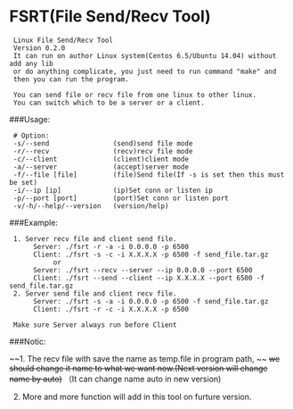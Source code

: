 FSRT(File Send/Recv Tool)
==============

     Linux File Send/Recv Tool
     Version 0.2.0
     It can run on author Linux system(Centos 6.5/Ubuntu 14.04) without add any lib 
     or do anything complicate, you just need to run command "make" and
     then you can run the program. 
     
     You can send file or recv file from one linux to other linux.
     You can switch which to be a server or a client.

###Usage:

     # Option:
     -s/--send                (send)send file mode
     -r/--recv                (recv)recv file mode
     -c/--client              (client)client mode
     -a/--server              (accept)server mode
     -f/--file [file]         (file)Send file(If -s is set then this must be set)
     -i/--ip [ip]             (ip)Set conn or listen ip
     -p/--port [port]         (port)Set conn or listen port
     -v/-h/--help/--version   (version/help)

###Example:

     1. Server recv file and client send file.
          Server: ./fsrt -r -a -i 0.0.0.0 -p 6500
          Client: ./fsrt -s -c -i X.X.X.X -p 6500 -f send_file.tar.gz
               or
          Server: ./fsrt --recv --server --ip 0.0.0.0 --port 6500
          Client: ./fsrt --send --client --ip X.X.X.X --port 6500 -f send_file.tar.gz          
     2. Server send file and client recv file.
          Server: ./fsrt -s -a -i 0.0.0.0 -p 6500 -f send_file.tar.gz
          Client: ./fsrt -r -c -i X.X.X.X -p 6500 
     
     Make sure Server always run before Client
     
###Notic:

~~1. The recv file with save the name as temp.file in program path, ~~
~~we should change it name to what we want now.(Next version will change name by auto)~~ 
     （It can change name auto in new version)

2. More and more function will add in this tool on furture version.
